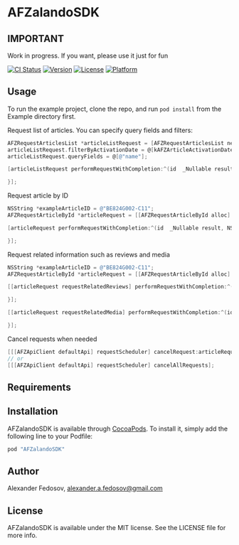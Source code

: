 # AFZalandoSDK

## IMPORTANT

Work in progress. If you want, please use it just for fun

[![CI Status](http://img.shields.io/travis/alexfedosov/AFZalandoSDK.svg?style=flat)](https://travis-ci.org/alexfedosov/AFZalandoSDK)
[![Version](https://img.shields.io/cocoapods/v/AFZalandoSDK.svg?style=flat)](http://cocoapods.org/pods/AFZalandoSDK)
[![License](https://img.shields.io/cocoapods/l/AFZalandoSDK.svg?style=flat)](http://cocoapods.org/pods/AFZalandoSDK)
[![Platform](https://img.shields.io/cocoapods/p/AFZalandoSDK.svg?style=flat)](http://cocoapods.org/pods/AFZalandoSDK)

## Usage 

To run the example project, clone the repo, and run `pod install` from the Example directory first.

Request list of articles. You can specify query fields and filters:
``` objective-c
AFZRequestArticlesList *articleListRequest = [AFZRequestArticlesList new];
articleListRequest.filterByActivationDate = @[kAFZArticleActivationDateThisWeek, kAFZArticleActivationDateLastWeek];
articleListRequest.queryFields = @[@"name"];

[articleListRequest performRequestWithCompletion:^(id  _Nullable result, NSError * _Nullable error) {

}];
```

Request article by ID
``` objective-c
NSString *exampleArticleID = @"BE824G002-C11";
AFZRequestArticleById *articleRequest = [[AFZRequestArticleById alloc] initWithArticleId:exampleArticleID];

[articleRequest performRequestWithCompletion:^(id  _Nullable result, NSError * _Nullable error) {

}];
```

Request related information such as reviews and media
``` objective-c
NSString *exampleArticleID = @"BE824G002-C11";
AFZRequestArticleById *articleRequest = [[AFZRequestArticleById alloc] initWithArticleId:exampleArticleID];

[[articleRequest requestRelatedReviews] performRequestWithCompletion:^(id  _Nullable result, NSError * _Nullable error) {

}];

[[articleRequest requestRelatedMedia] performRequestWithCompletion:^(id  _Nullable result, NSError * _Nullable error) {

}];
```

Cancel requests when needed

``` objective-c
[[[AFZApiClient defaultApi] requestScheduler] cancelRequest:articleRequest];
// or
[[[AFZApiClient defaultApi] requestScheduler] cancelAllRequests];
```

## Requirements

## Installation

AFZalandoSDK is available through [CocoaPods](http://cocoapods.org). To install
it, simply add the following line to your Podfile:

```ruby
pod "AFZalandoSDK"
```

## Author

Alexander Fedosov, alexander.a.fedosov@gmail.com

## License

AFZalandoSDK is available under the MIT license. See the LICENSE file for more info.
